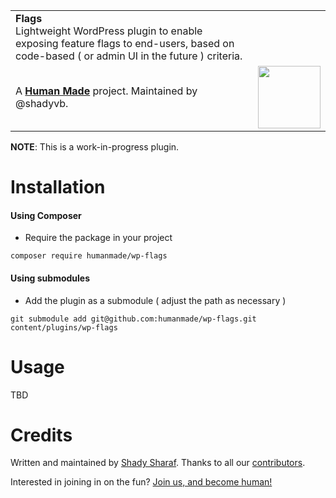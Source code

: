 <table width="100%">
	<tr>
		<td align="left" width="70">
			<strong>Flags</strong><br />
			Lightweight WordPress plugin to enable exposing feature flags to end-users, based on code-based ( or admin UI in the future ) criteria.
		</td>
		<td align="right" width="20%">
		</td>
	</tr>
	<tr>
		<td>
			A <strong><a href="https://hmn.md/">Human Made</a></strong> project. Maintained by @shadyvb.
		</td>
		<td align="center">
			<img src="https://hmn.md/content/themes/hmnmd/assets/images/hm-logo.svg" width="100" />
		</td>
	</tr>
</table>

**NOTE**: This is a work-in-progress plugin.

Installation
==========

#### Using Composer

- Require the package in your project

`composer require humanmade/wp-flags`

#### Using submodules

- Add the plugin as a submodule ( adjust the path as necessary )

`git submodule add git@github.com:humanmade/wp-flags.git content/plugins/wp-flags`

Usage
==========

TBD

Credits
=======

Written and maintained by [Shady Sharaf](https://github.com/shadyvb). Thanks to all our [contributors](https://github.com/humanmade/wp-flags/graphs/contributors).

Interested in joining in on the fun? [Join us, and become human!](https://hmn.md/is/hiring/)
